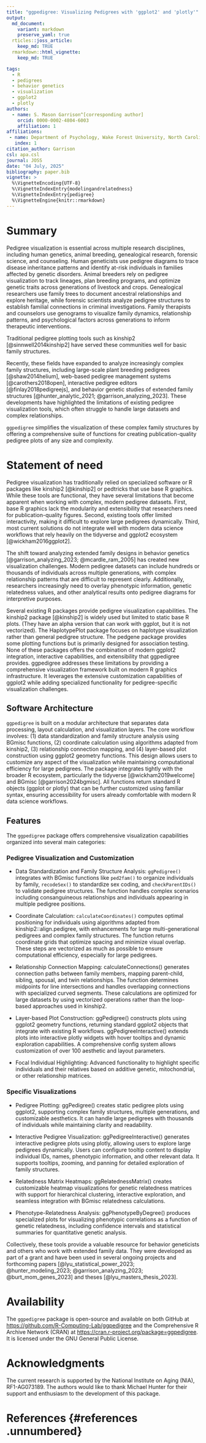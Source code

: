 ```yaml
---
title: "ggpedigree: Visualizing Pedigrees with 'ggplot2' and 'plotly'"
output:
  md_document:
    variant: markdown
    preserve_yaml: true
  rticles::joss_article:
    keep_md: TRUE
  rmarkdown::html_vignette:
    keep_md: TRUE

tags:
  - R
  - pedigrees
  - behavior genetics
  - visualization
  - ggplot2
  - plotly
authors:
  - name: S. Mason Garrison^[corresponding author]
    orcid: 0000-0002-4804-6003
    affiliation: 1
affiliations:
 - name: Department of Psychology, Wake Forest University, North Carolina, USA
   index: 1
citation_author: Garrison
csl: apa.csl
journal: JOSS
date: "04 July, 2025"
bibliography: paper.bib
vignette: >
  %\VignetteEncoding{UTF-8}
  %\VignetteIndexEntry{modelingandrelatedness}
  %\VignetteIndexEntry{pedigree}
  %\VignetteEngine{knitr::rmarkdown}
---
```


<!--Guidance 
JOSS welcomes submissions from broadly diverse research areas. For this reason, we require that authors include in the paper some sentences that explain the software functionality and domain of use to a non-specialist reader. We also require that authors explain the research applications of the software. The paper should be between 250-1000 words. Authors submitting papers significantly longer than 1000 words may be asked to reduce the length of their paper.
Your paper should include:

A list of the authors of the software and their affiliations, using the correct format (see the example below).
A summary describing the high-level functionality and purpose of the software for a diverse, non-specialist audience.
A Statement of need section that clearly illustrates the research purpose of the software and places it in the context of related work.
A list of key references, including to other software addressing related needs. Note that the references should include full names of venues, e.g., journals and conferences, not abbreviations only understood in the context of a specific discipline.
Mention (if applicable) a representative set of past or ongoing research projects using the software and recent scholarly publications enabled by it.
Acknowledgment of any financial support.
-->

# Summary

<!--  A summary describing the high-level functionality and purpose of the software for a diverse, non-specialist audience. -->

Pedigree visualization is essential across multiple research
disciplines, including human genetics, animal breeding, genealogical
research, forensic science, and counseling. Human geneticists use
pedigree diagrams to trace disease inheritance patterns and identify
at-risk individuals in families affected by genetic disorders. Animal
breeders rely on pedigree visualization to track lineages, plan breeding
programs, and optimize genetic traits across generations of livestock
and crops. Genealogical researchers use family trees to document
ancestral relationships and explore heritage, while forensic scientists
analyze pedigree structures to establish familial connections in
criminal investigations. Family therapists and counselors use genograms
to visualize family dynamics, relationship patterns, and psychological
factors across generations to inform therapeutic interventions.

Traditional pedigree plotting tools such as kinship2
[@sinnwell2014kinship2] have served these communities well for basic
family structures.

Recently, these fields have expanded to analyze increasingly complex
family structures, including large-scale plant breeding pedigrees
[@shaw2014helium], web-based pedigree management systems
[@carothers2018open], interactive pedigree editors
[@finlay2018pedigreejs], and behavior genetic studies of extended family
structures [@hunter_analytic_2021; @garrison_analyzing_2023]. These
developments have highlighted the limitations of existing pedigree
visualization tools, which often struggle to handle large datasets and
complex relationships.

`ggpedigree` simplifies the visualization of these complex family
structures by offering a comprehensive suite of functions for creating
publication-quality pedigree plots of any size and complexity.

# Statement of need

<!-- A Statement of need section that clearly illustrates the research purpose of the software and places it in the context of related work. -->

Pedigree visualization has traditionally relied on specialized software
or R packages like kinship2 [@kinship2] or pedtricks that use base R
graphics. While these tools are functional, they have several
limitations that become apparent when working with complex, modern
pedigree datasets. First, base R graphics lack the modularity and
extensibility that researchers need for publication-quality figures.
Second, existing tools offer limited interactivity, making it difficult
to explore large pedigrees dynamically. Third, most current solutions do
not integrate well with modern data science workflows that rely heavily
on the tidyverse and ggplot2 ecosystem [@wickham2016ggplot2].

The shift toward analyzing extended family designs in behavior genetics
[@garrison_analyzing_2023; @mcardle_ram_2005] has created new
visualization challenges. Modern pedigree datasets can include hundreds
or thousands of individuals across multiple generations, with complex
relationship patterns that are difficult to represent clearly.
Additionally, researchers increasingly need to overlay phenotypic
information, genetic relatedness values, and other analytical results
onto pedigree diagrams for interpretive purposes.

Several existing R packages provide pedigree visualization capabilities.
The kinship2 package [@kinship2] is widely used but limited to static
base R plots. (They have an alpha version that can work with ggplot, but
it is not vectorized). The HaplotypePlot package focuses on haplotype
visualization rather than general pedigree structure. The pedgene
package provides some plotting functions but is primarily designed for
association testing. None of these packages offers the combination of
modern ggplot2 integration, interactive capabilities, and extensibility
that ggpedigree provides. ggpedigree addresses these limitations by
providing a comprehensive visualization framework built on modern R
graphics infrastructure. It leverages the extensive customization
capabilities of ggplot2 while adding specialized functionality for
pedigree-specific visualization challenges.

<!-- in progress -->
<!-- The move towards analyzing complex family structures in behavior genetics introduces challenges in data structuring and modeling. The data structures inherent in these more complicated family designs are orders of magnitude larger than traditional designs.
For example, in the classical twin study, a family will consist of a single pair of twins (i.e., two people), whereas in the MDAN design, a family consists of two mother-daughter pairs (i.e., four people). This problem quickly becomes intractable when applied to extended family pedigrees, which can encompass up to hundreds of thousands of individuals in a single family [e.g, @garrison_analyzing_2023].

This shift towards extended family models underscores the limitations of existing genetic modeling software. Packages like `OpenMx` [@Neale2016], `EasyMx` [@easy], and `kinship2` [@kinship2; @kinship2R] were developed with smaller, classical family designs in mind. In contrast, the `BGmisc` R package was specifically developed to structure and model extended family pedigree data.

Two widely-used R packages in genetic modeling are `OpenMx` [@Neale2016] and `kinship2` [@kinship2; @kinship2R]. The `OpenMx` [@Neale2016] package is a general-purpose software for structural equation modeling that is popular among behavior geneticists [@Garrison2018] for its unique features, like the `mxCheckIdentification()` function. This function checks whether a model is identified, determining if there is a unique solution to estimate the model's parameters based on the observed data. In addition, `EasyMx` [@easy] is a more user-friendly package that streamlines the process of building and estimating structural equation models. It seamlessly integrates with `OpenMx`'s infrastructure. Its functionalities range from foundational matrix builders like `emxCholeskyVariance` and `emxGeneticFactorVariance` to more specialized functions like `emxTwinModel` designed for classical twin models. Despite their strengths, `EasyMx` and `OpenMx` have limitations when handling extended family data. Notably, they lack functions for handling modern molecular designs [@kirkpatrick_combining_2021], modeling complex genetic relationships, inferring relatedness, and simulating pedigrees.

Although not a staple in behavior genetics, the `kinship2` [@kinship2] package provides core features to the broader statistical genetics scientific community, such as plotting pedigrees and computing genetic relatedness matrices. It uses the Lange algorithm [@lange_genetic_2002] to compute relatedness coefficients. This recursive algorithm is discussed in great detail elsewhere, laying out several boundary conditions and recurrence rules. The `BGmisc` package extends the capabilities of `kinship2` by introducing an alternative algorithm to calculate the relatedness coefficient based on network models. By applying classic path-tracing rules to the entire network, this new method is computationally more efficient by eliminating the need for a multi-step recursive approach.
-->

## Software Architecture

`ggpedigree` is built on a modular architecture that separates data
processing, layout calculation, and visualization layers. The core
workflow involves: (1) data standardization and family structure
analysis using BGmisc functions, (2) coordinate calculation using
algorithms adapted from kinship2, (3) relationship connection mapping,
and (4) layer-based plot construction using ggplot2 geometry functions.
This design allows users to customize any aspect of the visualization
while maintaining computational efficiency for large pedigrees. The
package integrates tightly with the broader R ecosystem, particularly
the tidyverse [@wickham2019welcome] and BGmisc [@garrison2024bgmisc].
All functions return standard R objects (ggplot or plotly) that can be
further customized using familiar syntax, ensuring accessibility for
users already comfortable with modern R data science workflows.

## Features

The `ggpedigree` package offers comprehensive visualization capabilities
organized into several main categories:

### Pedigree Visualization and Customization

-   Data Standardization and Family Structure Analysis: `ggPedigree()`
    integrates with BGmisc functions like `ped2fam()` to organize
    individuals by family, `recodeSex()` to standardize sex coding, and
    `checkParentIDs()` to validate pedigree structures. The function
    handles complex scenarios including consanguineous relationships and
    individuals appearing in multiple pedigree positions.

-   Coordinate Calculation: `calculateCoordinates()` computes optimal
    positioning for individuals using algorithms adapted from
    kinship2::align.pedigree, with enhancements for large
    multi-generational pedigrees and complex family structures. The
    function returns coordinate grids that optimize spacing and minimize
    visual overlap. These steps are vectorized as much as possible to
    ensure computational efficiency, especially for large pedigrees.

-   Relationship Connection Mapping: calculateConnections() generates
    connection paths between family members, mapping parent-child,
    sibling, spousal, and twin relationships. The function determines
    midpoints for line intersections and handles overlapping connections
    with specialized curved segments. These calculations are optimized
    for large datasets by using vectorized operations rather than the
    loop-based approaches used in kinship2.

-   Layer-based Plot Construction: ggPedigree() constructs plots using
    ggplot2 geometry functions, returning standard ggplot2 objects that
    integrate with existing R workflows. ggPedigreeInteractive() extends
    plots into interactive plotly widgets with hover tooltips and
    dynamic exploration capabilities. A comprehensive config system
    allows customization of over 100 aesthetic and layout parameters.

-   Focal Individual Highlighting: Advanced functionality to highlight
    specific individuals and their relatives based on additive genetic,
    mitochondrial, or other relationship matrices.

### Specific Visualizations

-   Pedigree Plotting: ggPedigree() creates static pedigree plots using
    ggplot2, supporting complex family structures, multiple generations,
    and customizable aesthetics. It can handle large pedigrees with
    thousands of individuals while maintaining clarity and readability.

-   Interactive Pedigree Visualization: ggPedigreeInteractive()
    generates interactive pedigree plots using plotly, allowing users to
    explore large pedigrees dynamically. Users can configure tooltip
    content to display individual IDs, names, phenotypic information,
    and other relevant data. It supports tooltips, zooming, and panning
    for detailed exploration of family structures.

-   Relatedness Matrix Heatmaps: ggRelatednessMatrix() creates
    customizable heatmap visualizations for genetic relatedness matrices
    with support for hierarchical clustering, interactive exploration,
    and seamless integration with BGmisc relatedness calculations.

-   Phenotype-Relatedness Analysis: ggPhenotypeByDegree() produces
    specialized plots for visualizing phenotypic correlations as a
    function of genetic relatedness, including confidence intervals and
    statistical summaries for quantitative genetic analysis.

<!-- Mention (if applicable) a representative set of past or ongoing research projects using the software and recent scholarly publications enabled by it.-->

Collectively, these tools provide a valuable resource for behavior
geneticists and others who work with extended family data. They were
developed as part of a grant and have been used in several ongoing
projects and forthcoming papers
[@lyu_statistical_power_2023; @hunter_modeling_2023; @garrison_analyzing_2023; @burt_mom_genes_2023]
and theses [@lyu_masters_thesis_2023].

# Availability

The `ggpedigree` package is open-source and available on both GitHub at
<https://github.com/R-Computing-Lab/ggpedigree> and the Comprehensive R
Archive Network (CRAN) at
<https://cran.r-project.org/package=ggpedigree>. It is licensed under
the GNU General Public License.

# Acknowledgments

The current research is supported by the National Institute on Aging
(NIA), RF1-AG073189. The authors would like to thank Michael Hunter for
their support and enthusiasm to the development of this package.

# References {#references .unnumbered}

[^1]: corresponding author
